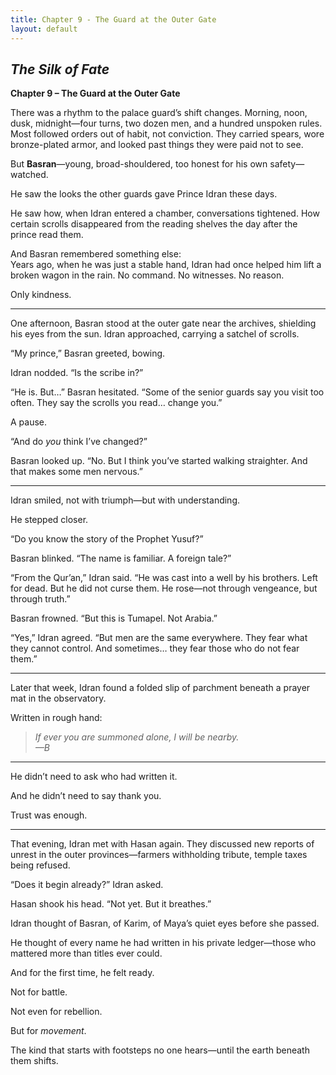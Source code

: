 ```yaml
---
title: Chapter 9 - The Guard at the Outer Gate
layout: default
---
```


## *The Silk of Fate*  
**Chapter 9 – The Guard at the Outer Gate**

There was a rhythm to the palace guard’s shift changes. Morning, noon, dusk, midnight—four turns, two dozen men, and a hundred unspoken rules. Most followed orders out of habit, not conviction. They carried spears, wore bronze-plated armor, and looked past things they were paid not to see.

But **Basran**—young, broad-shouldered, too honest for his own safety—watched.

He saw the looks the other guards gave Prince Idran these days.

He saw how, when Idran entered a chamber, conversations tightened. How certain scrolls disappeared from the reading shelves the day after the prince read them.

And Basran remembered something else:  
Years ago, when he was just a stable hand, Idran had once helped him lift a broken wagon in the rain. No command. No witnesses. No reason.

Only kindness.

---

One afternoon, Basran stood at the outer gate near the archives, shielding his eyes from the sun. Idran approached, carrying a satchel of scrolls.

“My prince,” Basran greeted, bowing.

Idran nodded. “Is the scribe in?”

“He is. But…” Basran hesitated. “Some of the senior guards say you visit too often. They say the scrolls you read… change you.”

A pause.

“And do *you* think I’ve changed?”

Basran looked up. “No. But I think you’ve started walking straighter. And that makes some men nervous.”

---

Idran smiled, not with triumph—but with understanding.

He stepped closer.

“Do you know the story of the Prophet Yusuf?”

Basran blinked. “The name is familiar. A foreign tale?”

“From the Qur’an,” Idran said. “He was cast into a well by his brothers. Left for dead. But he did not curse them. He rose—not through vengeance, but through truth.”

Basran frowned. “But this is Tumapel. Not Arabia.”

“Yes,” Idran agreed. “But men are the same everywhere. They fear what they cannot control. And sometimes… they fear those who do not fear them.”

---

Later that week, Idran found a folded slip of parchment beneath a prayer mat in the observatory.

Written in rough hand:

> *If ever you are summoned alone, I will be nearby.*  
> *—B*

---

He didn’t need to ask who had written it.

And he didn’t need to say thank you.

Trust was enough.

---

That evening, Idran met with Hasan again. They discussed new reports of unrest in the outer provinces—farmers withholding tribute, temple taxes being refused.

“Does it begin already?” Idran asked.

Hasan shook his head. “Not yet. But it breathes.”

Idran thought of Basran, of Karim, of Maya’s quiet eyes before she passed.

He thought of every name he had written in his private ledger—those who mattered more than titles ever could.

And for the first time, he felt ready.

Not for battle.

Not even for rebellion.

But for *movement*.

The kind that starts with footsteps no one hears—until the earth beneath them shifts.